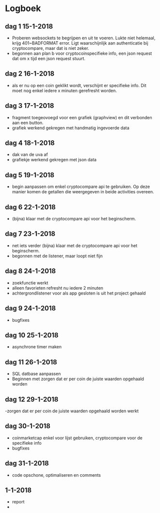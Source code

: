# Logboek
## dag 1 15-1-2018
- Proberen websockets te begrijpen en uit te voeren. Lukte niet helemaal, krijg 401~BADFORMAT error. Ligt waarschijnlijk aan authenticatie bij cryptocompare, maar dat is niet zeker. 
- begonnen aan plan b voor cryptocoinspecifieke info, een json request dat om x tijd een json request stuurt.

## dag 2 16-1-2018
- als er nu op een coin geklikt wordt, verschijnt er specifieke info. Dit moet nog enkel iedere x minuten gerefresht worden. 

## dag 3 17-1-2018
- fragment toegeovoegd voor een grafiek (graphview) en dit verbonden aan een button.
- grafiek werkend gekregen met handmatig ingevoerde data

## dag 4 18-1-2018
- dak van de uva af
- grafiekje werkend gekregen met json data

## dag 5 19-1-2018
- begin aanpassen om enkel cryptocompare api te gebruiken. Op deze manier komen de getallen die weergegeven in beide activities overeen.

## dag 6 22-1-2018
- (bijna) klaar met de cryptocompare api voor het beginscherm.

## dag 7 23-1-2018
- net iets verder (bijna) klaar met de cryptocompare api voor het beginscherm.
- begonnen met de listener, maar loopt niet fijn

## dag 8 24-1-2018
- zoekfunctie werkt
- alleen favorieten refresht nu iedere 2 minuten
- achtergrondlistener voor als app gesloten is uit het project gehaald

## dag 9 24-1-2018
- bugfixes

## dag 10 25-1-2018
- asynchrone timer maken 

## dag 11 26-1-2018
- SQL datbase aanpassen
- Beginnen met zorgen dat er per coin de juiste waarden opgehaald worden

## dag 12 29-1-2018
-zorgen dat er per coin de juiste waarden opgehaald worden werkt

## dag 30-1-2018
- coinmarketcap enkel voor lijst gebruiken, cryptocompare voor de specifieke info
- bugfixes

## dag 31-1-2018
- code opschone, optimaliseren en comments

## 1-1-2018
- report 
- 
